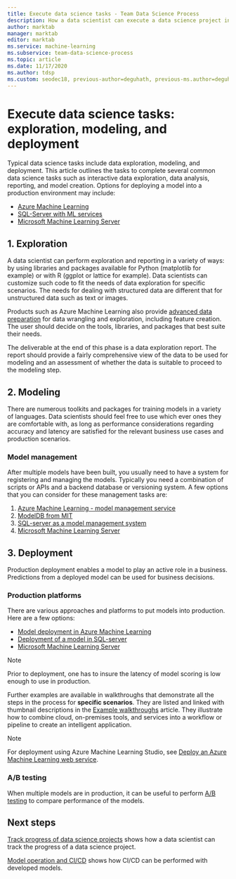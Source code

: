 ```yaml
---
title: Execute data science tasks - Team Data Science Process
description: How a data scientist can execute a data science project in a trackable, version controlled, and collaborative way.
author: marktab
manager: marktab
editor: marktab
ms.service: machine-learning
ms.subservice: team-data-science-process
ms.topic: article
ms.date: 11/17/2020
ms.author: tdsp
ms.custom: seodec18, previous-author=deguhath, previous-ms.author=deguhath
---
```



# Execute data science tasks: exploration, modeling, and deployment

Typical data science tasks include data exploration, modeling, and deployment. This article outlines the tasks to complete several common data science tasks such as interactive data exploration, data analysis, reporting, and model creation. Options for deploying a model into a production environment may include:

- [Azure Machine Learning](/azure/machine-learning/)
- [SQL-Server with ML services](/sql/advanced-analytics/r/r-services)
- [Microsoft Machine Learning Server](/machine-learning-server/what-is-machine-learning-server)


## 1. <a name='DataQualityReportUtility-1'></a> Exploration 

A data scientist can perform exploration and reporting in a variety of ways: by using libraries and packages available for Python (matplotlib for example) or with R (ggplot or lattice for example). Data scientists can customize such code to fit the needs of data exploration for specific scenarios. The needs for dealing with structured data are different that for unstructured data such as text or images. 

Products such as Azure Machine Learning also provide [advanced data preparation](/azure/machine-learning/how-to-create-register-datasets) for data wrangling and exploration, including feature creation. The user should decide on the tools, libraries, and packages that best suite their needs. 

The deliverable at the end of this phase is a data exploration report. The report should provide a fairly comprehensive view of the data to be used for modeling and an assessment of whether the data is suitable to proceed to the modeling step. 

## 2. <a name='ModelingUtility-2'></a> Modeling

There are numerous toolkits and packages for training models in a variety of languages. Data scientists should feel free to use which ever ones they are comfortable with, as long as performance considerations regarding accuracy and latency are satisfied for the relevant business use cases and production scenarios.

### Model management
After multiple models have been built, you usually need to have a system for registering and managing the models. Typically you need a combination of scripts or APIs and a backend database or versioning system. A few options that you can consider for these management tasks are:

1. [Azure Machine Learning - model management service](/azure/machine-learning/)
2. [ModelDB from MIT](https://people.csail.mit.edu/mvartak/papers/modeldb-hilda.pdf) 
3. [SQL-server as a model management system](https://blogs.technet.microsoft.com/dataplatforminsider/2016/10/17/sql-server-as-a-machine-learning-model-management-system/)
4. [Microsoft Machine Learning Server](/sql/advanced-analytics/r/r-server-standalone)

## 3. <a name='Deployment-3'></a> Deployment

Production deployment enables a model to play an active role in a business. Predictions from a deployed model can be used for business decisions.

### Production platforms
There are various approaches and platforms to put models into production. Here are a few options:


- [Model deployment in Azure Machine Learning](/azure/machine-learning/how-to-deploy-and-where)
- [Deployment of a model in SQL-server](/sql/advanced-analytics/tutorials/sqldev-py6-operationalize-the-model)
- [Microsoft Machine Learning Server](/sql/advanced-analytics/r/r-server-standalone)

> [!NOTE]
> Prior to deployment, one has to insure the latency of model scoring is low enough to use in production.
>
>

Further examples are available in walkthroughs that demonstrate all the steps in the process for **specific scenarios**. They are listed and linked with thumbnail descriptions in the [Example walkthroughs](walkthroughs.md) article. They illustrate how to combine cloud, on-premises tools, and services into a workflow or pipeline to create an intelligent application.

> [!NOTE]
> For deployment using Azure Machine Learning Studio, see [Deploy an Azure Machine Learning web service](/azure/machine-learning/classic/deploy-a-machine-learning-web-service).
>
>

### A/B testing
When multiple models are in production, it can be useful to perform [A/B testing](https://en.wikipedia.org/wiki/A/B_testing) to compare performance of the models. 

 
## Next steps

[Track progress of data science projects](track-progress.md) shows how a data scientist can track the progress of a data science project.

[Model operation and CI/CD](ci-cd-flask.md) shows how CI/CD can be performed with developed models.
